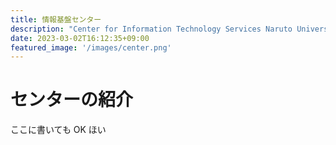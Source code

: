 ```yaml
---
title: 情報基盤センター
description: "Center for Information Technology Services Naruto University of Education"
date: 2023-03-02T16:12:35+09:00
featured_image: '/images/center.png'
---
```


# センターの紹介

ここに書いても OK ほい